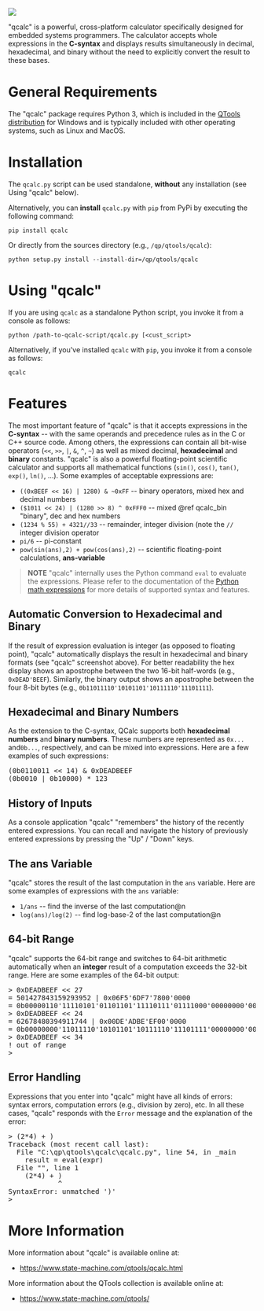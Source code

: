 ![](https://www.state-machine.com/img/qcalc.png)

"qcalc" is a powerful, cross-platform calculator specifically designed for
embedded systems programmers. The calculator accepts whole expressions in
the **C-syntax** and displays results simultaneously in decimal, hexadecimal,
and binary without the need to explicitly convert the result to these bases.


General Requirements
====================
The "qcalc" package requires Python 3,  which is included in the
[QTools distribution](https://www.state-machine.com/qtools)
for Windows and is typically included with other operating systems, such as
Linux and MacOS.


Installation
============
The `qcalc.py` script can be used standalone, **without** any
installation (see Using "qcalc" below).

Alternatively, you can **install** `qcalc.py` with `pip` from PyPi by
executing the following command:


`pip install qcalc`


Or directly from the sources directory (e.g., `/qp/qtools/qcalc`):


`python setup.py install --install-dir=/qp/qtools/qcalc`


Using "qcalc"
==============
If you are using `qcalc` as a standalone Python script, you invoke
it from a console as follows:

`python /path-to-qcalc-script/qcalc.py [<cust_script>`

Alternatively, if you've installed `qcalc` with `pip`, you invoke
it from a console as follows:

`qcalc`


Features
========
The most important feature of "qcalc" is that it accepts expressions
in the **C-syntax** -- with the same operands and precedence rules as
in the C or C++ source code. Among others, the expressions can contain
all bit-wise operators (`<<`, `>>`, `|`, `&`, `^`, `~`) as well as
mixed decimal, **hexadecimal** and **binary** constants.
"qcalc" is also a powerful floating-point scientific calculator and
supports all mathematical functions (`sin()`, `cos()`, `tan()`,
`exp()`, `ln()`, ...). Some examples of acceptable expressions are:


- `((0xBEEF << 16) | 1280) & ~0xFF` -- binary operators, mixed hex and decimal numbers
- `($1011 << 24) | (1280 >> 8) ^ 0xFFF0` -- mixed @ref qcalc_bin "binary", dec and hex numbers
- `(1234 % 55) + 4321//33` -- remainder, integer division (note the `//` integer division operator
- `pi/6` -- pi-constant
- `pow(sin(ans),2) + pow(cos(ans),2)` -- scientific floating-point calculations, **ans-variable**


> **NOTE** "qcalc" internally uses the Python command `eval` to evaluate the expressions.
Please refer to the documentation of the
[Python math expressions](https://en.wikibooks.org/wiki/Python_Programming/Basic_Math)
for more details of supported syntax and features.


Automatic Conversion to Hexadecimal and Binary
----------------------------------------------
If the result of expression evaluation is integer (as opposed to floating point),
"qcalc" automatically displays the result in hexadecimal and binary formats
(see "qcalc" screenshot above). For better readability the hex display shows
an apostrophe between the two 16-bit half-words (e.g., `0xDEAD'BEEF`).
Similarly, the binary output shows an apostrophe between the four 8-bit
bytes (e.g., `0b11011110'10101101'10111110'11101111`).


Hexadecimal and Binary Numbers
------------------------------
As the extension to the C-syntax, QCalc supports both **hexadecimal numbers**
and **binary numbers**. These numbers are represented as `0x...` and`0b...`,
respectively, and can be mixed into expressions. Here are a few examples
of such expressions:

<pre>
(0b0110011 << 14) & 0xDEADBEEF
(0b0010 | 0b10000) * 123
</pre>


History of Inputs
-----------------
As a console application "qcalc" "remembers" the history of the recently
entered expressions. You can recall and navigate the history of previously
entered expressions by pressing the "Up" / "Down" keys.


The ans Variable
----------------
"qcalc" stores the result of the last computation in the `ans` variable.
Here are some examples of expressions with the `ans` variable:

- `1/ans` -- find the inverse of the last computation@n
- `log(ans)/log(2)` -- find log-base-2 of the last computation@n


64-bit Range
------------
"qcalc" supports the 64-bit range and switches to 64-bit arithmetic automatically
when an **integer** result of a computation exceeds the 32-bit range.
Here are some examples of the 64-bit output:

<pre>
> 0xDEADBEEF << 27
= 501427843159293952 | 0x06F5'6DF7'7800'0000
= 0b00000110'11110101'01101101'11110111'01111000'00000000'00000000'00000000
> 0xDEADBEEF << 24
= 62678480394911744 | 0x00DE'ADBE'EF00'0000
= 0b00000000'11011110'10101101'10111110'11101111'00000000'00000000'00000000
> 0xDEADBEEF << 34
! out of range
>
</pre>


Error Handling
---------------
Expressions that you enter into "qcalc" might have all kinds of errors:
syntax errors,  computation errors (e.g., division by zero), etc.
In all these cases, "qcalc" responds with the `Error` message and the
explanation of the error:

<pre>
> (2*4) + )
Traceback (most recent call last):
  File "C:\qp\qtools\qcalc\qcalc.py", line 54, in _main
    result = eval(expr)
  File "<string>", line 1
    (2*4) + )
            ^
SyntaxError: unmatched ')'
>
</pre>


More Information
================
More information about "qcalc" is available online at:

- https://www.state-machine.com/qtools/qcalc.html

More information about the QTools collection is available
online at:

- https://www.state-machine.com/qtools/


